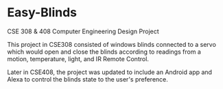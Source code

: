 # Easy-Blinds
CSE 308 & 408 Computer Engineering Design Project

This project in CSE308 consisted of windows blinds connected to a servo which would open and close the blinds according to readings from a motion, temperature, light, and IR Remote Control. 

Later in CSE408, the project was updated to include an Android app and Alexa to control the blinds state to the user's preference.
